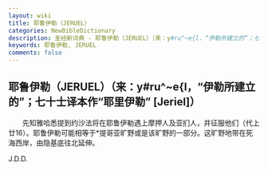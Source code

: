 ```yaml
---
layout: wiki
title: 耶鲁伊勒（JERUEL）
categories: NewBibleDictionary
description: 圣经新词典 - 耶鲁伊勒（JERUEL）（来：y#ru^~e{l，“伊勒所建立的”；七十士译本作“耶里伊勒” [Jeriel]）
keywords: 耶鲁伊勒, JERUEL
comments: false
---
```


## 耶鲁伊勒（JERUEL）（来：y#ru^~e{l，“伊勒所建立的”；七十士译本作“耶里伊勒” [Jeriel]）

　　先知雅哈悉提到约沙法将在耶鲁伊勒遇上摩押人及亚扪人，并征服他们（代上廿16）。耶鲁伊勒可能相等于*提哥亚旷野或是该旷野的一部分。这旷野地带在死海西岸，由隐基底往北延伸。

J.D.D.









